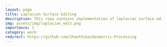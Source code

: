 ```yaml
---
layout: page
title: Laplacian Surface Editing
description: This repo contains implementation of laplacian surface editing algorithm. 
img: assets/img/laplacian_edit.png
importance: 1
category: work
redirect: https://github.com/Shanthika/Geometric-Processing
---
```



